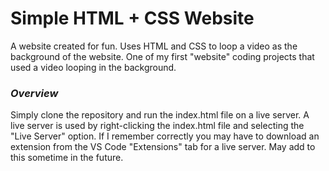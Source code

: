 # Simple HTML + CSS Website
A website created for fun. Uses HTML and CSS to loop a video as the background of the website. One of my first "website" coding projects that used a video looping in the background.

### ***Overview***
Simply clone the repository and run the index.html file on a live server. A live server is used by right-clicking the index.html file and selecting the "Live Server" option.
If I remember correctly you may have to download an extension from the VS Code "Extensions" tab for a live server. May add to this sometime in the future.
